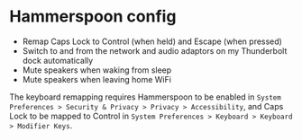 # Hammerspoon config

* Remap Caps Lock to Control (when held) and Escape (when pressed)
* Switch to and from the network and audio adaptors on my Thunderbolt dock automatically
* Mute speakers when waking from sleep
* Mute speakers when leaving home WiFi

The keyboard remapping requires Hammerspoon to be enabled in `System Preferences > Security & Privacy > Privacy > Accessibility`, and Caps Lock to be mapped to Control in `System Preferences > Keyboard > Keyboard > Modifier Keys`.
